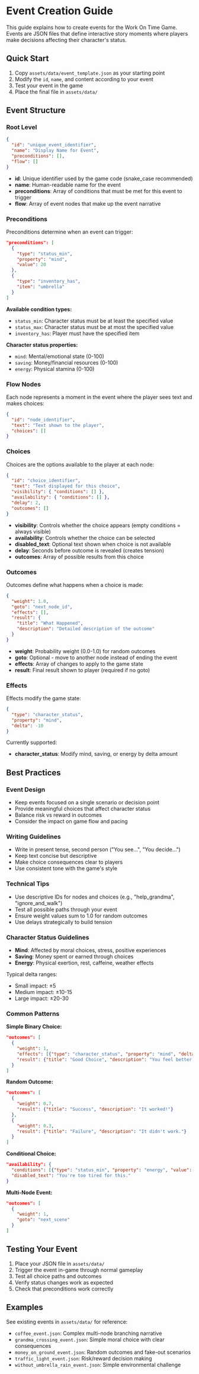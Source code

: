 # Event Creation Guide

This guide explains how to create events for the Work On Time Game. Events are JSON files that define interactive story moments where players make decisions affecting their character's status.

## Quick Start

1. Copy `assets/data/event_template.json` as your starting point
2. Modify the `id`, `name`, and content according to your event
3. Test your event in the game
4. Place the final file in `assets/data/`

## Event Structure

### Root Level

```json
{
  "id": "unique_event_identifier",
  "name": "Display Name for Event",
  "preconditions": [],
  "flow": []
}
```

- **id**: Unique identifier used by the game code (snake_case recommended)
- **name**: Human-readable name for the event
- **preconditions**: Array of conditions that must be met for this event to trigger
- **flow**: Array of event nodes that make up the event narrative

### Preconditions

Preconditions determine when an event can trigger:

```json
"preconditions": [
  {
    "type": "status_min",
    "property": "mind",
    "value": 20
  },
  {
    "type": "inventory_has", 
    "item": "umbrella"
  }
]
```

**Available condition types:**
- `status_min`: Character status must be at least the specified value
- `status_max`: Character status must be at most the specified value  
- `inventory_has`: Player must have the specified item

**Character status properties:**
- `mind`: Mental/emotional state (0-100)
- `saving`: Money/financial resources (0-100)
- `energy`: Physical stamina (0-100)

### Flow Nodes

Each node represents a moment in the event where the player sees text and makes choices:

```json
{
  "id": "node_identifier",
  "text": "Text shown to the player",
  "choices": []
}
```

### Choices

Choices are the options available to the player at each node:

```json
{
  "id": "choice_identifier",
  "text": "Text displayed for this choice",
  "visibility": { "conditions": [] },
  "availability": { "conditions": [] },
  "delay": 2,
  "outcomes": []
}
```

- **visibility**: Controls whether the choice appears (empty conditions = always visible)
- **availability**: Controls whether the choice can be selected
- **disabled_text**: Optional text shown when choice is not available
- **delay**: Seconds before outcome is revealed (creates tension)
- **outcomes**: Array of possible results from this choice

### Outcomes

Outcomes define what happens when a choice is made:

```json
{
  "weight": 1.0,
  "goto": "next_node_id",
  "effects": [],
  "result": {
    "title": "What Happened",
    "description": "Detailed description of the outcome"
  }
}
```

- **weight**: Probability weight (0.0-1.0) for random outcomes
- **goto**: Optional - move to another node instead of ending the event
- **effects**: Array of changes to apply to the game state
- **result**: Final result shown to player (required if no goto)

### Effects

Effects modify the game state:

```json
{
  "type": "character_status",
  "property": "mind",
  "delta": -10
}
```

Currently supported:
- **character_status**: Modify mind, saving, or energy by delta amount

## Best Practices

### Event Design
- Keep events focused on a single scenario or decision point
- Provide meaningful choices that affect character status
- Balance risk vs reward in outcomes
- Consider the impact on game flow and pacing

### Writing Guidelines
- Write in present tense, second person ("You see...", "You decide...")
- Keep text concise but descriptive
- Make choice consequences clear to players
- Use consistent tone with the game's style

### Technical Tips
- Use descriptive IDs for nodes and choices (e.g., "help_grandma", "ignore_and_walk")
- Test all possible paths through your event
- Ensure weight values sum to 1.0 for random outcomes
- Use delays strategically to build tension

### Character Status Guidelines
- **Mind**: Affected by moral choices, stress, positive experiences
- **Saving**: Money spent or earned through choices
- **Energy**: Physical exertion, rest, caffeine, weather effects

Typical delta ranges:
- Small impact: ±5
- Medium impact: ±10-15  
- Large impact: ±20-30

### Common Patterns

**Simple Binary Choice:**
```json
"outcomes": [
  {
    "weight": 1,
    "effects": [{"type": "character_status", "property": "mind", "delta": 10}],
    "result": {"title": "Good Choice", "description": "You feel better."}
  }
]
```

**Random Outcome:**
```json
"outcomes": [
  {
    "weight": 0.7,
    "result": {"title": "Success", "description": "It worked!"}
  },
  {
    "weight": 0.3,  
    "result": {"title": "Failure", "description": "It didn't work."}
  }
]
```

**Conditional Choice:**
```json
"availability": {
  "conditions": [{"type": "status_min", "property": "energy", "value": 30}],
  "disabled_text": "You're too tired for this."
}
```

**Multi-Node Event:**
```json
"outcomes": [
  {
    "weight": 1,
    "goto": "next_scene"
  }
]
```

## Testing Your Event

1. Place your JSON file in `assets/data/`
2. Trigger the event in-game through normal gameplay
3. Test all choice paths and outcomes
4. Verify status changes work as expected
5. Check that preconditions work correctly

## Examples

See existing events in `assets/data/` for reference:
- `coffee_event.json`: Complex multi-node branching narrative
- `grandma_crossing_event.json`: Simple moral choice with clear consequences
- `money_on_ground_event.json`: Random outcomes and fake-out scenarios
- `traffic_light_event.json`: Risk/reward decision making
- `without_umbrella_rain_event.json`: Simple environmental challenge